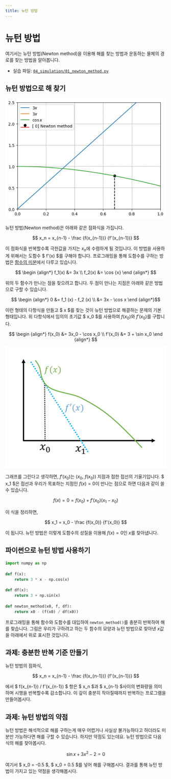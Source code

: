 ```yaml
---
title: 뉴턴 방법
---
```


# 뉴턴 방법

여기서는 뉴턴 방법(Newton method)을 이용해 해를 찾는 방법과 운동하는 물체의 경로를 찾는 방법을 알아봅니다.

- 실습 파일: [`04_simulation/01_newton_method.py`](https://github.com/CNU-Computer-Physics/Example-and-Practice/blob/main/04_simulation/01_newton_method.py)

## 뉴턴 방법으로 해 찾기

![코드 결과](assets/newton_method_1.gif)

뉴턴 방법(Newton method)은 아래와 같은 점화식을 가집니다.

$$ x_n = x_{n-1} - \frac {f(x_{n-1})} {f'(x_{n-1})} $$

이 점화식을 반복할수록 극한값을 가지는 $x_n$에 수렴하게 될 것입니다. 이 방법을 사용하게 위해서는 도함수 $ f'(x) $를 구해야 합니다. 프로그래밍을 통해 도함수를 구하는 방법은 [함수의 미분](/docs/analysis/function_differential/)에서 다루고 있습니다.

$$ \begin {align*} f_1(x) &= 3x \\ f_2(x) &= \cos {x} \end {align*} $$

위의 두 함수가 만나는 점을 찾으려고 합니다. 두 점이 만나는 지점은 아래와 같은 방법으로 구할 수 있습니다.

$$ \begin {align*} 0 &= f_1 (x) - f_2 (x) \\ &= 3x - \cos x \end {align*}$$

이런 형태의 다항식을 만들고 $ x $를 찾는 것이 뉴턴 방법으로 해결하는 문제의 기본 형태입니다. 위 다항식에서 임의의 초기값 $ x_0 $를 사용하여 $f(x_0)$와 $f'(x_0)$를 구합니다.

$$  \begin {align*} f(x_0) &= 3x_0 - \cos x_0 \\ f'(x_0) &= 3 + \sin x_0 \end {align*} $$

![접선을 이용한 뉴턴 방법](assets/newton_method_2.png)

그래프를 그린다고 생각하면, $f'(x_0)$는 ($x_0$, $f(x_0)$) 지점과 접한 접선의 기울기입니다. $ x_1 $은 접선과 우리가 목표하는 지점인 $f(x)=0$이 만나는 점으로 하면 다음과 같이 쓸 수 있습니다.

$$ f(x) = 0 = f(x_0) + f'(x_0)(x_1 - x_0) $$

이 식을 정리하면,

$$ x_1 = x_0 - \frac {f(x_0)} {f'(x_0)}  $$

이 됩니다. 뉴턴 방법은 이렇게 도함수의 성질을 이용해 $f(x) = 0$인 $x$를 찾아냅니다.

## 파이썬으로 뉴턴 방법 사용하기

```python
import numpy as np

def f(x):
    return 3 * x - np.cos(x)

def df(x):
    return 3 + np.sin(x)

def newton_method(x0, f, df):
    return x0 - (f(x0) / df(x0))
```

프로그래밍을 통해 함수와 도함수를 대입하여 `newton_method()`를 충분히 반복하여 해를 찾습니다. 그림은 우리가 구하려고 하는 두 함수의 모양과 뉴턴 방법으로 찾아낸 $x$값을 아래에서 위로 표시한 것입니다.

## 과제: 충분한 반복 기준 만들기

뉴턴 방법의 점화식,

$$ x_n = x_{n-1} - \frac {f(x_{n-1})} {f'(x_{n-1})} $$

에서 $ f(x_{n-1}) / f'(x_{n-1}) $ 항은 $ x_n $과 $ x_{n-1} $사이의 변화량을 의미하며 시행을 반복할수록 감소합니다. 이 갚이 충분히 작아질때까지 반복하는 프로그램을 만들어봅시다.

## 과제: 뉴턴 방법의 약점

뉴턴 방법은 해석적으로 해를 구하는게 매우 어렵거나 사실상 불가능하다고 하더라도 미분만 가능하다면 해를 구할 수 있습니다. 하지만 약점도 있는데요. 뉴턴 방법으로 다음 식의 해를 찾아봅시다.

$$ \sin x + 3x^2 - 2 = 0 $$

여기서 $ x_0 = -0.5 $, $ x_0 = 0.5 $를 넣어 해를 구해봅시다. 결과를 통해 뉴턴 방법이 가지고 있는 약점을 생각해봅시다.
